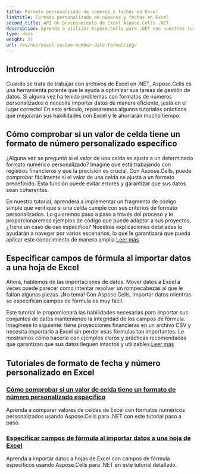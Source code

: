 ```yaml
---
title: Formato personalizado de números y fechas en Excel
linktitle: Formato personalizado de números y fechas en Excel
second_title: API de procesamiento de Excel Aspose.Cells .NET
description: Aprenda a utilizar Aspose.Cells para .NET con nuestros tutoriales completos sobre formato personalizado de números y fechas. Optimice sus habilidades en Excel.
type: docs
weight: 37
url: /es/net/excel-custom-number-date-formatting/
---
```

## Introducción

Cuando se trata de trabajar con archivos de Excel en .NET, Aspose.Cells es una herramienta potente que le ayuda a optimizar sus tareas de gestión de datos. Si alguna vez ha tenido problemas con formatos de números personalizados o necesita importar datos de manera eficiente, ¡está en el lugar correcto! En este artículo, repasaremos algunos tutoriales prácticos que mejorarán sus habilidades con Excel y le ahorrarán mucho tiempo.

## Cómo comprobar si un valor de celda tiene un formato de número personalizado específico

¿Alguna vez se preguntó si el valor de una celda se ajusta a un determinado formato numérico personalizado? Imagine que está trabajando con registros financieros y que la precisión es crucial. Con Aspose.Cells, puede comprobar fácilmente si el valor de una celda se ajusta a un formato predefinido. Esta función puede evitar errores y garantizar que sus datos sean coherentes. 

En nuestro tutorial, aprenderá a implementar un fragmento de código simple que verifique si una celda cumple con sus criterios de formato personalizados. Lo guiaremos paso a paso a través del proceso y le proporcionaremos ejemplos de código que puede adaptar a sus proyectos. ¿Tiene un caso de uso específico? Nuestras explicaciones detalladas lo ayudarán a navegar por varios escenarios, lo que le garantizará que pueda aplicar este conocimiento de manera amplia.[Leer más](./check-if-a-cell-value-is-in-a-specific-custom-number-format/)

## Especificar campos de fórmula al importar datos a una hoja de Excel

Ahora, hablemos de las importaciones de datos. Mover datos a Excel a veces puede parecer como intentar resolver un rompecabezas al que le faltan algunas piezas. ¡No tema! Con Aspose.Cells, importar datos mientras se especifican campos de fórmula es muy fácil.

Este tutorial le proporcionará las habilidades necesarias para importar sus conjuntos de datos manteniendo la integridad de los campos de fórmula. Imagínese lo siguiente: tiene proyecciones financieras en un archivo CSV y necesita importarlo a Excel sin perder esas fórmulas tan importantes. Le mostramos cómo hacerlo con ejemplos claros y prácticas recomendadas que garantizan que sus datos lleguen intactos y utilizables.[Leer más](./specify-formula-fields-while-importing-data-to-worksheet-in-excel/)

## Tutoriales de formato de fecha y número personalizado en Excel
### [Cómo comprobar si un valor de celda tiene un formato de número personalizado específico](./check-if-a-cell-value-is-in-a-specific-custom-number-format/)
Aprenda a comparar valores de celdas de Excel con formatos numéricos personalizados usando Aspose.Cells para .NET con este tutorial paso a paso.
### [Especificar campos de fórmula al importar datos a una hoja de Excel](./specify-formula-fields-while-importing-data-to-worksheet-in-excel/)
Aprenda a importar datos a hojas de Excel con campos de fórmula específicos usando Aspose.Cells para .NET en este tutorial detallado.